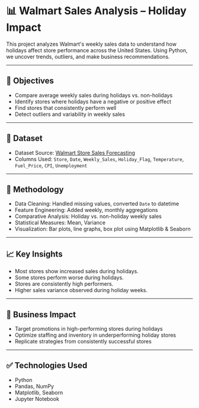 # 📊 Walmart Sales Analysis – Holiday Impact

This project analyzes Walmart's weekly sales data to understand how holidays affect store performance across the United States. Using Python, we uncover trends, outliers, and make business recommendations.

---

## 🎯 Objectives

- Compare average weekly sales during holidays vs. non-holidays
- Identify stores where holidays have a negative or positive effect
- Find stores that consistently perform well
- Detect outliers and variability in weekly sales

---

## 📁 Dataset

- Dataset Source: [Walmart Store Sales Forecasting](https://www.kaggle.com/datasets/mikhail1681/walmart-sales)
- Columns Used: `Store`, `Date`, `Weekly_Sales`, `Holiday_Flag`, `Temperature`, `Fuel_Price`, `CPI`, `Unemployment`

---

## 🧪 Methodology

- Data Cleaning: Handled missing values, converted `Date` to datetime
- Feature Engineering: Added weekly, monthly aggregations
- Comparative Analysis: Holiday vs. non-holiday weekly sales
- Statistical Measures: Mean, Variance
- Visualization: Bar plots, line graphs, box plot using Matplotlib & Seaborn

---

## 📈 Key Insights

- Most stores show increased sales during holidays.
- Some stores perform worse during holidays.
- Stores are consistently high performers.
- Higher sales variance observed during holiday weeks.

---

## 💼 Business Impact

- Target promotions in high-performing stores during holidays
- Optimize staffing and inventory in underperforming holiday stores
- Replicate strategies from consistently successful stores

---

## ✅ Technologies Used

- Python
- Pandas, NumPy
- Matplotlib, Seaborn
- Jupyter Notebook
